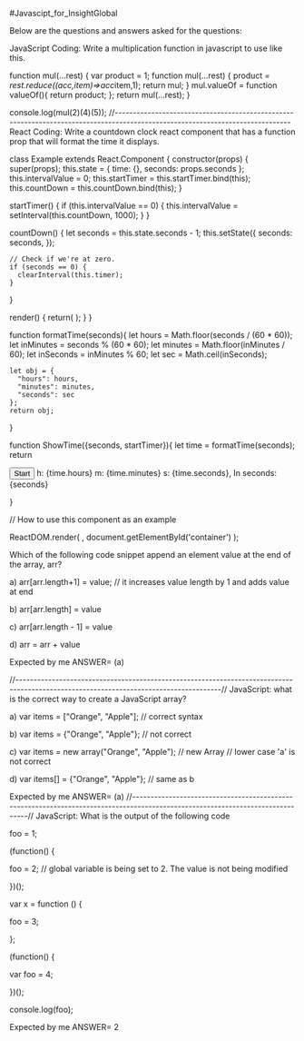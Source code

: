 #Javascipt_for_InsightGlobal

Below are the questions and answers asked for the questions:

JavaScript Coding: Write a multiplication function in javascript to use like this.

function mul(...rest) {
	var product = 1;
	function mul(...rest) {
		product *= rest.reduce((acc,item)=>acc*item,1);
		return mul;
	}
	mul.valueOf = function valueOf(){
		return product;
	};
	return mul(...rest);
}

console.log(mul(2)(4)(5));
//------------------------------------------------------------------------------------------------------------------------------
React Coding: Write a countdown clock react component that has a function prop that will format the time it displays.

class Example extends React.Component {
  constructor(props) {
    super(props);
    this.state = { time: {}, seconds: props.seconds };
    this.intervalValue = 0;
    this.startTimer = this.startTimer.bind(this);
    this.countDown = this.countDown.bind(this);
  }

  startTimer() {
    if (this.intervalValue == 0) {
      this.intervalValue = setInterval(this.countDown, 1000);
    }
  }

  countDown() {
    let seconds = this.state.seconds - 1;
    this.setState({
      seconds: seconds,
    });
    
    // Check if we're at zero.
    if (seconds == 0) { 
      clearInterval(this.timer);
    }
  }

  render() {
    return(
      <ShowTime seconds={this.state.seconds} startTimer={this.startTimer}  />
    );
  }
}

function formatTime(seconds){
    let hours = Math.floor(seconds / (60 * 60));
    let inMinutes = seconds % (60 * 60);
    let minutes = Math.floor(inMinutes / 60);
    let inSeconds = inMinutes % 60;
    let sec = Math.ceil(inSeconds);

    let obj = {
      "hours": hours,
      "minutes": minutes,
      "seconds": sec
    };
    return obj;
}

function ShowTime({seconds, startTimer}){
	let time = formatTime(seconds);
  return <div>
        <button onClick={startTimer}>Start</button>
        h: {time.hours} m: {time.minutes} s: {time.seconds}, In seconds: {seconds}
      </div>

}

// How to use this component as an example

ReactDOM.render(
  <Example seconds={500}/>,
  document.getElementById('container')
);

 

Which of the following code snippet append an element value at the end of the array, arr?

a) arr[arr.length+1] = value; // it increases value length by 1 and adds value at end

b) arr[arr.length] = value                               

c) arr[arr.length - 1] = value

d) arr = arr + value

Expected by me  ANSWER= (a) 

//--------------------------------------------------------------------------------------------------------------------------------------//
JavaScript: what is the correct way to create a JavaScript array?

a) var items = ["Orange", "Apple"]; // correct syntax

b) var items = {"Orange", "Apple"}; // not correct

c) var items = new array("Orange", "Apple"); // new Array // lower case 'a' is not correct               

d) var items[] = {"Orange", "Apple"}; // same as b 

 
Expected by me  ANSWER= (a) 
//-------------------------------------------------------------------------------------------------------------------------------//
JavaScript: What is the output of the following code

foo = 1;

(function() {

   foo = 2; // global variable is being set to 2. The value is not being modified

})();

var x = function () {

  foo = 3;                                           

};

(function() {

   var foo = 4;

})();

console.log(foo);

Expected by me ANSWER= 2 
 
